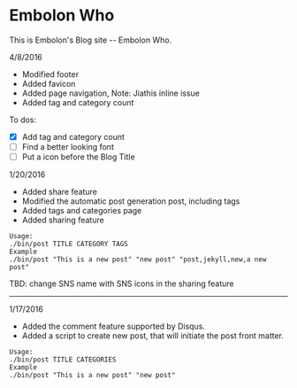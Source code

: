 # Embolon Who

This is Embolon's Blog site -- Embolon Who.

4/8/2016

* Modified footer
* Added favicon
* Added page navigation, Note: Jiathis inline issue
* Added tag and category count

To dos:

- [x] Add tag and category count
- [ ] Find a better looking font
- [ ] Put a icon before the Blog Title 

1/20/2016

* Added share feature
* Modified the automatic post generation post, including tags
* Added tags and categories page
* Added sharing feature


```
Usage:
./bin/post TITLE CATEGORY TAGS 
Example
./bin/post "This is a new post" "new post" "post,jekyll,new,a new post"
```

TBD: change SNS name with SNS icons in the sharing feature

---

1/17/2016

* Added the comment feature supported by Disqus.
* Added a script to create new post, that will initiate the post front matter.


```
Usage:
./bin/post TITLE CATEGORIES 
Example
./bin/post "This is a new post" "new post"
```
